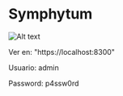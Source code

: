 # Symphytum

![Alt text](https://github.com/jmlcas/symphytum/blob/main/symphytum_64.png)

Ver en: "https://localhost:8300"

Usuario: admin

Password: p4ssw0rd

